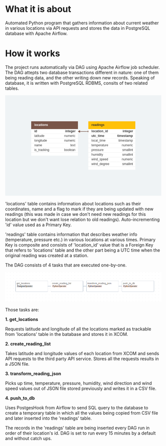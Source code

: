 # What it is about
Automated Python program that gathers information about current weather in various locations via API requests and stores the data in PostgreSQL database with Apache Airflow.

# How it works

The project runs automatically via DAG using Apache Airflow job scheduler. The DAG attepts two database transactions different in nature: one of them being reading data, and the other writing down new records.
Speaking of database, it is written with PostgreSQL RDBMS, consits of two related tables.

![Database diagram](weather_project_database_diagram.png)

'locations' table contains information about locations such as their coordinates, name and a flag to mark if they are being updated with new readings (this was made in case we don't need new readings for this location but we don't want lose relation to old readings). Auto-incrementing 'id' value used as a Primary Key.

'readings' table contains information that describes weather info (temperature, pressure etc.) in various locations at various times. Primary Key is composite and consists of 'location_id' value that is a Foreign Key that refers to 'locations' table and the other part being a UTC time when the original reading was created at a station.

The DAG consists of 4 tasks that are executed one-by-one.

![DAG graph](weather_DAG_tasks(left_to_right).png)

Those tasks are:

**1. get_locations**

Requests latitude and longitude of all the locations marked as trackable from 'locations' table in the batabase and stores it in XCOM.

**2. create_reading_list**

Takes latitude and longitude values of each location from XCOM and sends API requests to the third party API service. Stores all the requests results in a JSON file.

**3. transform_reading_json**

Picks up time, temperature, pressure, humidity, wind direction and wind speed values out of JSON file stored previously and writes it in a CSV file.

**4. push_to_db**

Uses PostgesHook from Airflow to send SQL query to the database to create a temporary table in which all the values being copied from CSV file and later inserted into the 'readings' table.

The records in the 'readings' table are being inserted every DAG run in order of their location's id. DAG is set to run every 15 minutes by a default and without catch ups.
